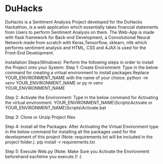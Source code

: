 # DuHacks
DuHacks is a Sentiment Analysis Project developed for the DuHacks Hackathon, is a web application which essentially takes financial statements from Users to perform Sentiment Analysis on them.
The Web-App is made with flask framework for Back-end Development, a Convolutional Neural Network made from scratch with Keras,Tensorflow, sklearn, nltk which performs sentiment analysis and HTML, CSS and AJAX is used for the Front-End Development.

Installation Steps(Windows):
Perform the following steps in order to install the Project onto your System:
Step 1: Create Environment: Type in the below command for creating a virtual environment to install packages.Replace YOUR_ENVIRONMENT_NAME with the name of your choice.
  python -m venv YOUR_ENVIRONMENT_NAME
  or
  py m venv YOUR_ENVIRONMENT_NAME
  
Step 2: Activate the Environment: Type in the below command for Activating the virtual environment.
  YOUR_ENVIRONMENT_NAME\Scripts\Activate
  or
  YOUR_ENVIRONMENT_NAME\Scripts\Activate.bat

Step 3: Clone or Unzip Project files

Step 4: Install all the Packages: After Activating the Virtual Environment type in the below command for installing all the packages used for the development of this project (Note: requirements.txt will be included in the project folder.).
  pip install -r requirements.txt
  
Step 5: Execute Web.py (Note: Make Sure you Activate the Environment beforehand eachtime you execute.)! :)
